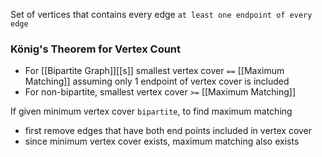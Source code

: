 Set of vertices that contains every edge `at least one endpoint of every edge`
### König's Theorem for Vertex Count
- For [[Bipartite Graph]][[s]] smallest vertex cover `==` [[Maximum Matching]]
  assuming only 1 endpoint of vertex cover is included
- For non-bipartite, smallest vertex cover `>=` [[Maximum Matching]]

If given minimum vertex cover `bipartite`, to find maximum matching
- first remove edges that have both end points included in vertex cover
- since minimum vertex cover exists, maximum matching also exists
